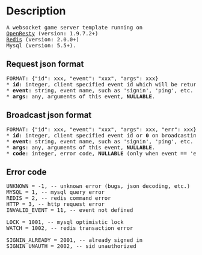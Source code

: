 # Description
<pre>
A websocket game server template running on
<a href="http://openresty.org" target="_blank">OpenResty</a> (version: 1.9.7.2+)
<a href="http://redis.io" target="_blank">Redis</a> (version: 2.0.0+)
Mysql (version: 5.5+).
</pre>

## Request json format
<pre>
FORMAT: {"id": xxx, "event": "xxx", "args": xxx}
* <b>id</b>: integer, client specified event id which will be returned unchanged.
* <b>event</b>: string, event name, such as 'signin', 'ping', etc.
* <b>args</b>: any, arguments of this event, <b>NULLABLE</b>.
</pre>

## Broadcast json format
<pre>
FORMAT: {"id": xxx, "event": "xxx", "args": xxx, "err": xxx}
* <b>id</b>: integer, client specified event id or <b>0</b> on broadcasting.
* <b>event</b>: string, event name, such as 'signin', 'ping', etc.
* <b>args</b>: any, arguments of this event, <b>NULLABLE</b>.
* <b>code</b>: integer, error code, <b>NULLABLE</b> (only when event == 'error').
</pre>

## Error code
<pre>
UNKNOWN = -1, -- unknown error (bugs, json decoding, etc.)
MYSQL = 1, -- mysql query error
REDIS = 2, -- redis command error
HTTP = 3, -- http request error
INVALID_EVENT = 11, -- event not defined

LOCK = 1001, -- mysql optimistic lock
WATCH = 1002, -- redis transaction error

SIGNIN_ALREADY = 2001, -- already signed in
SIGNIN_UNAUTH = 2002, -- sid unauthorized
</pre>
